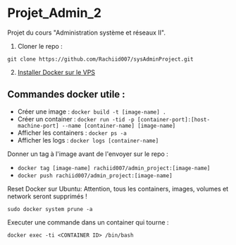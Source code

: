 # Projet_Admin_2

Projet du cours "Administration système et réseaux II".

1. Cloner le repo :

```
git clone https://github.com/Rachiid007/sysAdminProject.git
```

2. [Installer Docker sur le VPS](https://www.hostinger.com/tutorials/how-to-install-docker-on-ubuntu)

## Commandes docker utile :

-   Créer une image : `docker build -t [image-name] .`
-   Créer un container : `docker run -tid -p [container-port]:[host-machine-port] --name [container-name] [image-name]`
-   Afficher les containers : `docker ps -a`
-   Afficher les logs : `docker logs [container-name]`

Donner un tag à l'image avant de l'envoyer sur le repo :

-   `docker tag [image-name] rachiid007/admin_project:[image-name]`
-   `docker push rachiid007/admin_project:[image-name]`

Reset Docker sur Ubuntu: Attention, tous les containers, images, volumes et network seront supprimés !

```
sudo docker system prune -a
```

Executer une commande dans un container qui tourne :

```
docker exec -ti <CONTAINER ID> /bin/bash
```
